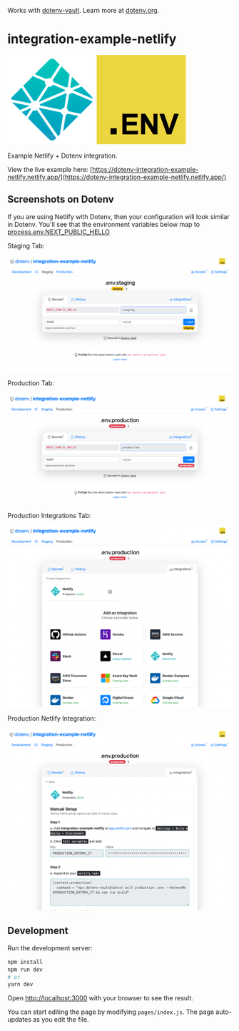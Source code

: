 Works with [dotenv-vault](https://github.com/dotenv-org/dotenv-vault). Learn more at [dotenv.org](https://dotenv.org).

# integration-example-netlify

<img src="https://raw.githubusercontent.com/dotenv-org/integration-example-netlify/master/netlify.png" alt="netlify" /><img src="https://raw.githubusercontent.com/dotenv-org/integration-example-netlify/master/dotenv.png" alt="dotenv" />

Example Netlify + Dotenv integration.

View the live example here: [https://dotenv-integration-example-netlify.netlify.app/](https://dotenv-integration-example-netlify.netlify.app/)

## Screenshots on Dotenv

If you are using Netlify with Dotenv, then your configuration will look similar in Dotenv. You'll see that the environment variables below map to [process.env.NEXT_PUBLIC_HELLO](https://github.com/dotenv-org/integration-example-netlify/blob/master/pages/index.js#L12)

Staging Tab:

<img src="https://raw.githubusercontent.com/dotenv-org/integration-example-netlify/master/screenshot1.png" alt="screenshot1" />

Production Tab:

<img src="https://raw.githubusercontent.com/dotenv-org/integration-example-netlify/master/screenshot2.png" alt="screenshot2" />

Production Integrations Tab:

<img src="https://raw.githubusercontent.com/dotenv-org/integration-example-netlify/master/screenshot3.png" alt="screenshot3" />

Production Netlify Integration:

<img src="https://raw.githubusercontent.com/dotenv-org/integration-example-netlify/master/screenshot4.png" alt="screenshot4" />

## Development

Run the development server:

```bash
npm install
npm run dev
# or
yarn dev
```

Open [http://localhost:3000](http://localhost:3000) with your browser to see the result.

You can start editing the page by modifying `pages/index.js`. The page auto-updates as you edit the file.
